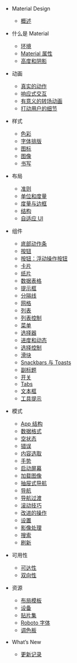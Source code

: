 * Material Design

  * [概述](https://github.com/1sters/material_design_zh_2/blob/master/material-design/material-design-intro/introduction.md)

* 什么是 Material

  * [环境](https://github.com/1sters/material_design_zh_2/blob/master/material-design/whatis-material-design/environment.md)
  * [Material 属性](https://github.com/1sters/material_design_zh_2/blob/master/material-design/whatis-material-design/material-properties.md)
  * [高度和阴影](https://github.com/1sters/material_design_zh_2/blob/master/material-design/whatis-material-design/elevation-shadows.md)

* 动画
  * [真实的动作](https://github.com/1sters/material_design_zh_2/blob/master/material-design/animation/authentic-motion.md)
  * [响应式交互](https://github.com/1sters/material_design_zh_2/blob/master/material-design/animation/responsive-interaction.md)
  * [有意义的转场动画](https://github.com/1sters/material_design_zh_2/blob/master/material-design/animation/meaningful-transitions.md)
  * [打动用户的细节](https://github.com/1sters/material_design_zh_2/blob/master/material-design/animation/delightful-details.md)
* 样式
  * [色彩](https://github.com/1sters/material_design_zh_2/blob/master/material-design/style/color.md)
  * [字体排版](https://github.com/1sters/material_design_zh_2/blob/master/material-design/style/typography.md)
  * [图标](https://github.com/1sters/material_design_zh_2/blob/master/material-design/style/icons.md)
  * [图像](https://github.com/1sters/material_design_zh_2/blob/master/material-design/style/imagery.md)
  * [书写](https://github.com/1sters/material_design_zh_2/blob/master/material-design/style/writing.md)
* 布局
  * [准则](https://github.com/1sters/material_design_zh_2/blob/master/material-design/layout/layout-principles.md)
  * [单位和度量](https://github.com/1sters/material_design_zh_2/blob/master/material-design/layout/units-measurements.md)
  * [度量与边框](https://github.com/1sters/material_design_zh_2/blob/master/material-design/layout/metrics-and-keylines.md)
  * [结构](https://github.com/1sters/material_design_zh_2/blob/master/material-design/layout/structure.md)
  * [自适应 UI](https://github.com/1sters/material_design_zh_2/blob/master/material-design/layout/adaptive-ui.md)
* 组件
  * [底部动作条](https://github.com/1sters/material_design_zh_2/blob/master/material-design/components/bottom-sheets.md)
  * [按钮](https://github.com/1sters/material_design_zh_2/blob/master/material-design/components/buttons.md)
  * [按钮：浮动操作按钮](https://github.com/1sters/material_design_zh_2/blob/master/material-design/components/buttons-floating-action-button.md)
  * [卡片](https://github.com/1sters/material_design_zh_2/blob/master/material-design/components/cards.md)
  * [纸片](https://github.com/1sters/material_design_zh_2/blob/master/material-design/components/chips.md)
  * [数据表格](https://github.com/1sters/material_design_zh_2/blob/master/material-design/components/data-tables.md)
  * [提示框](https://github.com/1sters/material_design_zh_2/blob/master/material-design/components/dialogs.md)
  * [分隔线](https://github.com/1sters/material_design_zh_2/blob/master/material-design/components/dividers.md)
  * [网格](https://github.com/1sters/material_design_zh_2/blob/master/material-design/components/grids.md)
  * [列表](https://github.com/1sters/material_design_zh_2/blob/master/material-design/components/lists.md)
  * [列表控制](https://github.com/1sters/material_design_zh_2/blob/master/material-design/components/list-controls.md)
  * [菜单](https://github.com/1sters/material_design_zh_2/blob/master/material-design/components/menus.md)
  * [选择器](https://github.com/1sters/material_design_zh_2/blob/master/material-design/components/pickers.md)
  * [进度和动态](https://github.com/1sters/material_design_zh_2/blob/master/material-design/components/progress-activity.md)
  * [选择控制](https://github.com/1sters/material_design_zh_2/blob/master/material-design/components/selection-controls.md)
  * [滑块](https://github.com/1sters/material_design_zh_2/blob/master/material-design/components/sliders.md)
  * [Snackbars 与 Toasts](https://github.com/1sters/material_design_zh_2/blob/master/material-design/components/snackbars-and-toasts.md)
  * [副标题](https://github.com/1sters/material_design_zh_2/blob/master/material-design/components/subheaders.md)
  * [开关](https://github.com/1sters/material_design_zh_2/blob/master/material-design/components/switches.md)
  * [Tabs](https://github.com/1sters/material_design_zh_2/blob/master/material-design/components/tabs.md)
  * [文本框](https://github.com/1sters/material_design_zh_2/blob/master/material-design/components/text-fields.md)
  * [工具提示](https://github.com/1sters/material_design_zh_2/blob/master/material-design/components/tooltips.md)
* 模式
  * [App 结构](https://github.com/1sters/material_design_zh_2/blob/master/material-design/patterns/app-structure.md)
  * [数据格式](https://github.com/1sters/material_design_zh_2/blob/master/material-design/patterns/data-formats.md)
  * [空状态](https://github.com/1sters/material_design_zh_2/blob/master/material-design/patterns/empty-states.md)
  * [错误](https://github.com/1sters/material_design_zh_2/blob/master/material-design/patterns/errors.md)
  * [内容选取](https://github.com/1sters/material_design_zh_2/blob/master/material-design/patterns/selection.md)
  * [手势](https://github.com/1sters/material_design_zh_2/blob/master/material-design/patterns/gestures.md)
  * [启动屏幕](https://github.com/1sters/material_design_zh_2/blob/master/material-design/patterns/launch-screens.md)
  * [加载图像](https://github.com/1sters/material_design_zh_2/blob/master/material-design/patterns/loading-images.md)
  * [抽屉式导航](https://github.com/1sters/material_design_zh_2/blob/master/material-design/patterns/navigation-drawer.md)
  * [导航](https://github.com/1sters/material_design_zh_2/blob/master/material-design/patterns/navigation.md)
  * [导航过渡](https://github.com/1sters/material_design_zh_2/blob/master/material-design/patterns/navigational-transitions.md)
  * [滚动技巧](https://github.com/1sters/material_design_zh_2/blob/master/material-design/patterns/scrolling-techniques.md)
  * [改进的操作](https://github.com/1sters/material_design_zh_2/blob/master/material-design/patterns/promoted-actions.md)
  * [设置](https://github.com/1sters/material_design_zh_2/blob/master/material-design/patterns/settings.md)
  * [影像处理](https://github.com/1sters/material_design_zh_2/blob/master/material-design/patterns/imagery-treatment.md)
  * [搜索](https://github.com/1sters/material_design_zh_2/blob/master/material-design/patterns/search.md)
  * [刷新](https://github.com/1sters/material_design_zh_2/blob/master/material-design/patterns/swipe-to-refresh.md)
* 可用性
  * [可达性](https://github.com/1sters/material_design_zh_2/blob/master/material-design/usability/accessibility.md)
  * [双向性](https://github.com/1sters/material_design_zh_2/blob/master/material-design/usability/bidirectionality.md)
* 资源
  * [布局模板](https://github.com/1sters/material_design_zh_2/blob/master/material-design/resources/layout-templates.md)
  * [设备](https://github.com/1sters/material_design_zh_2/blob/master/material-design/resources/devices.md)
  * [贴片集](https://github.com/1sters/material_design_zh_2/blob/master/material-design/resources/sticker-sheets.md)
  * [Roboto 字体](https://github.com/1sters/material_design_zh_2/blob/master/material-design/resources/roboto-font.md)
  * [调色板](https://github.com/1sters/material_design_zh_2/blob/master/material-design/resources/color-palettes.md)
* What’s New
  * [更新记录](https://github.com/1sters/material_design_zh_2/blob/master/material-design/whats-new/whats-new.md)



